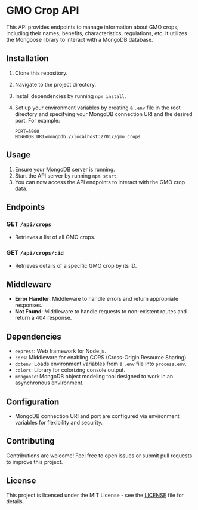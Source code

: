 # GMO Crop API

This API provides endpoints to manage information about GMO crops, including their names, benefits, characteristics, regulations, etc. It utilizes the Mongoose library to interact with a MongoDB database.

## Installation

1. Clone this repository.
2. Navigate to the project directory.
3. Install dependencies by running `npm install`.
4. Set up your environment variables by creating a `.env` file in the root directory and specifying your MongoDB connection URI and the desired port. For example:

    ```
    PORT=5000
    MONGODB_URI=mongodb://localhost:27017/gmo_crops
    ```

## Usage

1. Ensure your MongoDB server is running.
2. Start the API server by running `npm start`.
3. You can now access the API endpoints to interact with the GMO crop data.

## Endpoints

### GET `/api/crops`

- Retrieves a list of all GMO crops.

### GET `/api/crops/:id`

- Retrieves details of a specific GMO crop by its ID.

## Middleware

- **Error Handler**: Middleware to handle errors and return appropriate responses.
- **Not Found**: Middleware to handle requests to non-existent routes and return a 404 response.

## Dependencies

- `express`: Web framework for Node.js.
- `cors`: Middleware for enabling CORS (Cross-Origin Resource Sharing).
- `dotenv`: Loads environment variables from a `.env` file into `process.env`.
- `colors`: Library for colorizing console output.
- `mongoose`: MongoDB object modeling tool designed to work in an asynchronous environment.

## Configuration

- MongoDB connection URI and port are configured via environment variables for flexibility and security.

## Contributing

Contributions are welcome! Feel free to open issues or submit pull requests to improve this project.

## License

This project is licensed under the MIT License - see the [LICENSE](LICENSE) file for details.
